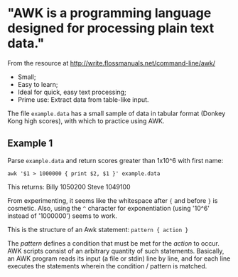 # "AWK is a programming language designed for processing plain text data."

From the resource at http://write.flossmanuals.net/command-line/awk/

- Small;
- Easy to learn;
- Ideal for quick, easy text processing;
- Prime use: Extract data from table-like input.

The file   `example.data`   has a small sample of data in tabular format
(Donkey Kong high scores), with which to practice using AWK.



## Example 1

Parse `example.data` and return scores greater than 1x10^6 with first name:

```awk '$1 > 1000000 { print $2, $1 }' example.data```

This returns:
Billy 1050200
Steve 1049100

From experimenting, it seems like the whitespace after `{` and before `}` is
cosmetic.  Also, using the `^` character for exponentiation (using '10^6' 
instead of '1000000') seems to work.

This is the structure of an Awk statement:
`pattern { action }`

The *pattern* defines a condition that must be met for the *action* to occur.
AWK scripts consist of an arbitrary quantity of such statements.  Basically,
an AWK program reads its input (a file or stdin) line by line, and for each
line executes the statements wherein the condition / pattern is matched.


